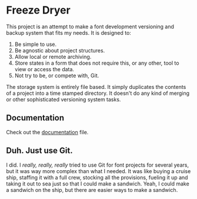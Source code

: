 # Freeze Dryer

This project is an attempt to make a font development versioning and backup system that fits my needs. It is designed to:

1. Be simple to use.
2. Be agnostic about project structures.
3. Allow local or remote archiving.
4. Store states in a form that does not require this, or any other, tool to view or access the data.
5. Not try to be, or compete with, Git.

The storage system is entirely file based. It simply duplicates the contents of a project into a time stamped directory. It doesn't do any kind of merging or other sophisticated versioning system tasks.

## Documentation

Check out the [documentation](/source/documentation/index.md) file.

## Duh. Just use Git.

I did. I *really, really, really* tried to use Git for font projects for several years, but it was way more complex than what I needed. It was like buying a cruise ship, staffing it with a full crew, stocking all the provisions, fueling it up and taking it out to sea just so that I could make a sandwich. Yeah, I could make a sandwich on the ship, but there are easier ways to make a sandwich.